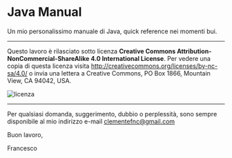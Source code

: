 # Java Manual

Un mio personalissimo manuale di Java, quick reference nei momenti bui.

---

Questo lavoro è rilasciato sotto licenza **Creative Commons Attribution-NonCommercial-ShareAlike 4.0 International License**. Per vedere una copia di questa licenza visita http://creativecommons.org/licenses/by-nc-sa/4.0/ o invia una lettera a Creative Commons, PO Box 1866, Mountain View, CA 94042, USA.

![licenza](https://i.creativecommons.org/l/by-nc-sa/4.0/88x31.png)

---

Per qualsiasi domanda, suggerimento, dubbio o perplessità, sono sempre disponibile al mio indirizzo e-mail [clementefnc@gmail.com](mailto:clementefnc@gmail.com)



Buon lavoro,

Francesco